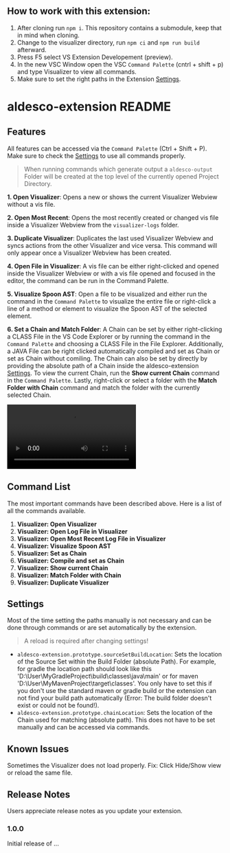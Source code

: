 ## How to work with this extension:

1. After cloning run `npm i`. This repository contains a submodule, keep that in mind when cloning.
2. Change to the visualizer directory, run `npm ci` and `npm run build` afterward.
3. Press F5 select VS Extension Developement (preview).
4. In the new VSC Window open the VSC `Command Palette` (cntrl + shift + p) and type Visualizer to view all commands.
5. Make sure to set the right paths in the Extension [Settings](#settings).

# aldesco-extension README

## Features

All features can be accessed via the `Command Palette` (Ctrl + Shift + P). Make sure to check the [Settings](#settings) to use all commands properly.

> When running commands which generate output a `aldesco-output` Folder will be created at the top level of the currently opened Project Directory.

**1. Open Visualizer**: Opens a new or shows the current Visualizer Webview without a vis file.

**2. Open Most Recent**: Opens the most recently created or changed vis file inside a Visualizer Webview from the `visualizer-logs` folder.

**3. Duplicate Visualizer**: Duplicates the last used Visualizer Webview and syncs actions from the other Visualizer and vice versa. This command will only appear once a Visualizer Webview has been created.

**4. Open File in Visualizer**: A vis file can be either right-clicked and opened inside the Visualizer Webview or with a vis file opened and focused in the editor, the command can be run in the Command Palette.

**5. Visualize Spoon AST**: Open a file to be visualized and either run the command in the `Command Palette` to visualize the entire file or right-click a line of a method or element to visualize the Spoon AST of the selected element.

**6. Set a Chain and Match Folder**: A Chain can be set by either right-clicking a CLASS File in the VS Code Explorer or by running the command in the `Command Palette` and choosing a CLASS File in the File Explorer. Additionally, a JAVA File can be right clicked automatically compiled and set as Chain or set as Chain without comiling. The Chain can also be set by directly by providing the absolute path of a Chain inside the aldesco-extension [Settings](#settings). To view the current Chain, run the **Show current Chain** command in the `Command Palette`. Lastly, right-click or select a folder with the **Match Folder with Chain** command and match the folder with the currently selected Chain.

![Set Chain and Match Folder](media/match_feature.mp4)

## Command List
The most important commands have been described above. Here is a list of all the commands available.

1. **Visualizer: Open Visualizer**
2. **Visualizer: Open Log File in Visualizer**
3. **Visualizer: Open Most Recent Log File in Visualizer**
4. **Visualizer: Visualize Spoon AST**
5. **Visualizer: Set as Chain**
6. **Visualizer: Compile and set as Chain**
7. **Visualizer: Show current Chain**
8. **Visualizer: Match Folder with Chain**
9. **Visualizer: Duplicate Visualizer**

<Requirements>

## Settings

Most of the time setting the paths manually is not necessary and can be done through commands or are set automatically by the extension.

> A reload is required after changing settings! 

- `aldesco-extension.prototype.sourceSetBuildLocation`: Sets the location of the Source Set within the Build Folder (absolute Path). For example, for gradle the location path should look like this 'D:\User\MyGradleProject\build\classes\java\main' or for maven 'D:\User\MyMavenProject\target\classes'. You only have to set this if you don't use the standard maven or gradle build or the extension can not find your build path automatically (Error: The build folder doesn't exist or could not be found!). 
- `aldesco-extension.prototype.chainLocation`: Sets the location of the Chain used for matching (absolute path). This does not have to be set manually and can be accessed via commands.


## Known Issues

Sometimes the Visualizer does not load properly.
Fix: Click Hide/Show view or reload the same file.

## Release Notes

Users appreciate release notes as you update your extension.

### 1.0.0

Initial release of ...
